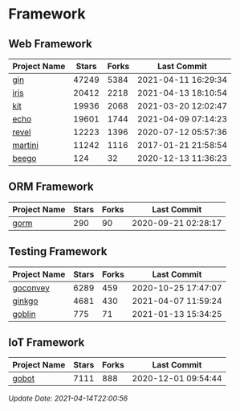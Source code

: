 # Framework

## Web Framework
| Project Name | Stars | Forks | Last Commit |
| ------------ | ----- | ----- | ----------- |
| [gin](https://github.com/gin-gonic/gin) | 47249 | 5384 | 2021-04-11 16:29:34 |
| [iris](https://github.com/kataras/iris) | 20412 | 2218 | 2021-04-13 18:10:54 |
| [kit](https://github.com/go-kit/kit) | 19936 | 2068 | 2021-03-20 12:02:47 |
| [echo](https://github.com/labstack/echo) | 19601 | 1744 | 2021-04-09 07:14:23 |
| [revel](https://github.com/revel/revel) | 12223 | 1396 | 2020-07-12 05:57:36 |
| [martini](https://github.com/go-martini/martini) | 11242 | 1116 | 2017-01-21 21:58:54 |
| [beego](https://github.com/astaxie/beego) | 124 | 32 | 2020-12-13 11:36:23 |

## ORM Framework
| Project Name | Stars | Forks | Last Commit |
| ------------ | ----- | ----- | ----------- |
| [gorm](https://github.com/jinzhu/gorm) | 290 | 90 | 2020-09-21 02:28:17 |

## Testing Framework
| Project Name | Stars | Forks | Last Commit |
| ------------ | ----- | ----- | ----------- |
| [goconvey](https://github.com/smartystreets/goconvey) | 6289 | 459 | 2020-10-25 17:47:07 |
| [ginkgo](https://github.com/onsi/ginkgo) | 4681 | 430 | 2021-04-07 11:59:24 |
| [goblin](https://github.com/franela/goblin) | 775 | 71 | 2021-01-13 15:34:25 |

## IoT Framework
| Project Name | Stars | Forks | Last Commit |
| ------------ | ----- | ----- | ----------- |
| [gobot](https://github.com/hybridgroup/gobot) | 7111 | 888 | 2020-12-01 09:54:44 |

*Update Date: 2021-04-14T22:00:56*